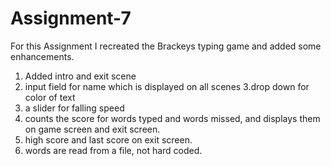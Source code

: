 # Assignment-7
 For this Assignment I recreated the Brackeys typing game and added some enhancements.
 
 1. Added intro and exit scene
 2. input field for name which is displayed on all scenes
 3.drop down for color of text
 4. a slider for falling speed
 5. counts the score for words typed and words missed, and displays them on game screen and exit screen.
 6. high score and last score on exit screen.
 7. words are read from a file, not hard coded.
